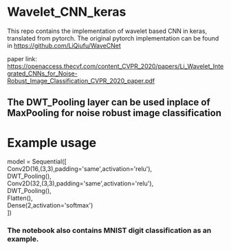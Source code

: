 # Wavelet_CNN_keras
This repo contains the implementation of wavelet based CNN in keras, translated from pytorch.
The original pytorch implementation can be found in https://github.com/LiQiufu/WaveCNet

paper link:
https://openaccess.thecvf.com/content_CVPR_2020/papers/Li_Wavelet_Integrated_CNNs_for_Noise-Robust_Image_Classification_CVPR_2020_paper.pdf

## The DWT_Pooling layer can be used inplace of MaxPooling for noise robust image classification

# Example usage
 model = Sequential([  
 Conv2D(16,(3,3),padding='same',activation='relu'),  
 DWT_Pooling(),  
 Conv2D(32,(3,3),padding='same',activation='relu'),  
 DWT_Pooling(),  
 Flatten(),  
 Dense(2,activation='softmax')  
])

### The notebook also contains MNIST digit classification as an example.
